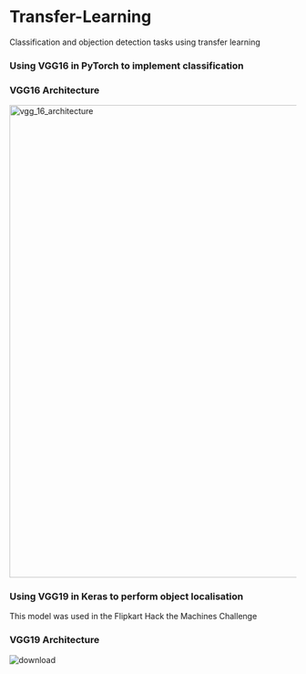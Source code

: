 # Transfer-Learning
Classification and objection detection tasks using transfer learning <br>

### Using VGG16 in PyTorch to implement classification 

### VGG16 Architecture

<img width="829" alt="vgg_16_architecture" src="https://user-images.githubusercontent.com/29103872/54811658-35f8db00-4caf-11e9-8732-116217652037.png">

### Using VGG19 in Keras to perform object localisation<br>
This model was used in the Flipkart Hack the Machines Challenge 

### VGG19 Architecture
![download](https://user-images.githubusercontent.com/29103872/54812715-cf28f100-4cb1-11e9-9fb0-faef60e10f54.jpeg)
